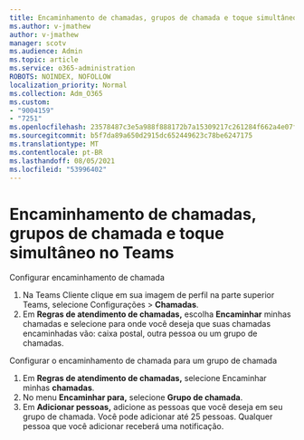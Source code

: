 ```yaml
---
title: Encaminhamento de chamadas, grupos de chamada e toque simultâneo no Teams
ms.author: v-jmathew
author: v-jmathew
manager: scotv
ms.audience: Admin
ms.topic: article
ms.service: o365-administration
ROBOTS: NOINDEX, NOFOLLOW
localization_priority: Normal
ms.collection: Adm_O365
ms.custom:
- "9004159"
- "7251"
ms.openlocfilehash: 23578487c3e5a988f888172b7a15309217c261284f662a4e07f21ba3a4971004
ms.sourcegitcommit: b5f7da89a650d2915dc652449623c78be6247175
ms.translationtype: MT
ms.contentlocale: pt-BR
ms.lasthandoff: 08/05/2021
ms.locfileid: "53996402"
---
```

# <a name="call-forwarding-call-groups-and-simultaneous-ring-in-teams"></a>Encaminhamento de chamadas, grupos de chamada e toque simultâneo no Teams

Configurar encaminhamento de chamada

1. Na Teams Cliente clique em sua imagem de perfil na parte superior Teams, selecione Configurações > **Chamadas**.
2. Em **Regras de atendimento de chamadas,** escolha **Encaminhar** minhas chamadas e selecione para onde você deseja que suas chamadas encaminhadas vão: caixa postal, outra pessoa ou um grupo de chamadas.

Configurar o encaminhamento de chamada para um grupo de chamada

1. Em **Regras de atendimento de chamadas,** selecione Encaminhar minhas **chamadas**.
2. No menu **Encaminhar para,** selecione **Grupo de chamada**.
3. Em **Adicionar pessoas,** adicione as pessoas que você deseja em seu grupo de chamada. Você pode adicionar até 25 pessoas. Qualquer pessoa que você adicionar receberá uma notificação.

